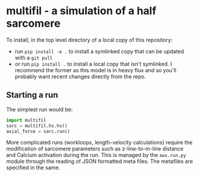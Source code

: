 # multifil - a simulation of a half sarcomere

To install, in the top level directory of a local copy of this repository:

- run `pip install -e .` to install a symlinked copy that can be updated with a `git pull`
- or run `pip install .` to install a local copy that isn't symlinked. I recommend the former as this model is in heavy flux and so you'll probably want recent changes directly from the repo. 

## Starting a run

The simplest run would be:

``` python
import multifil
sarc = multifil.hs.hs()
axial_force = sarc.run()
```

More complicated runs (workloops, length-velocity calculations) require the modification of sarcomere parameters such as z-line-to-m-line distance and Calcium activation during the run. This is managed by the `aws.run.py` module through the reading of JSON formatted meta files. The metafiles are specified in the same. 